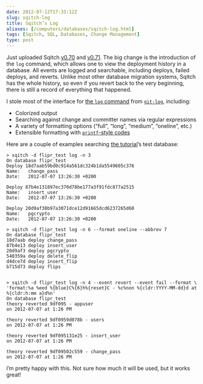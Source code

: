 ```yaml
--- 
date: 2012-07-12T17:33:12Z
slug: sqitch-log
title: Sqitch’s Log
aliases: [/computers/databases/sqitch-log.html]
tags: [Sqitch, SQL, Databases, Change Management]
type: post
---
```


Just uploaded Sqitch [v0.70] and [v0.71]. The big change is the introduction of
the `log` command, which allows one to view the deployment history in a
database. All events are logged and searchable, including deploys, failed
deploys, and reverts. Unlike most other database migration systems, Sqitch has
the whole history, so even if you revert back to the very beginning, there is
still a record of everything that happened.

I stole most of the interface for [the `log` command] from [`git-log`],
including:

-   Colorized output
-   Searching against change and committer names via regular expressions
-   A variety of formatting options (“full”, “long”, “medium”, “oneline”, etc.)
-   Extensible formatting with [`printf`-style codes]

Here are a couple of examples searching [the tutorial]’s test database:

<pre class="chroma"><code>&gt; sqitch -d flipr_test log -n 3
On database flipr_test
<span class="ld">Deploy 18d7aab59bd0c914a561dc324b1da5549605c376</span>
Name:   change_pass
Date:   2012-07-07 13:26:30 +0200

<span class="ld">Deploy 87b4e131897ec370d78be177a3f91fdc877a2515</span>
Name:   insert_user
Date:   2012-07-07 13:26:30 +0200

<span class="ld">Deploy 20d9af30b97a3071dce12d91665dcd6237265d60</span>
Name:   pgcrypto
Date:   2012-07-07 13:26:30 +0200
</code></pre>

```
> sqitch -d flipr_test log -n 6 --format oneline --abbrev 7
On database flipr_test
18d7aab deploy change_pass
87b4e13 deploy insert_user
20d9af3 deploy pgcrypto
540359a deploy delete_flip
d4dce7d deploy insert_flip
b715d73 deploy flips
```

<pre class="chroma"><code>
&gt; sqitch -d flipr_test log -n 4 --event revert --event fail --format \
'format:%a %eed %{blue}C%{6}h%{reset}C - %c%non %{cldr:YYYY-MM-dd}d at %{cldr:h:mm a}d%n' 
On database flipr_test
theory reverted <span class="kp">9df095</span> - appuser
on 2012-07-07 at 1:26 PM

theory reverted <span class="kp">9df095</span>9d078b - users
on 2012-07-07 at 1:26 PM

theory reverted <span class="kp">9df095</span>131e25 - insert_user
on 2012-07-07 at 1:26 PM

theory reverted <span class="kp">9df095</span>02c559 - change_pass
on 2012-07-07 at 1:26 PM
</code></pre>

I’m pretty happy with this. Not sure how much it will be used, but it works
great!

  [v0.70]: https://metacpan.org/release/DWHEELER/App-Sqitch-0.70-TRIAL
  [v0.71]: https://metacpan.org/release/DWHEELER/App-Sqitch-0.71-TRIAL
  [the `log` command]: https://github.com/theory/sqitch/blob/master/lib/sqitch-log.pod
  [`git-log`]: http://git-scm.com/docs/git-log
  [`printf`-style codes]: https://github.com/theory/sqitch/blob/master/lib/sqitch-log.pod#formats
  [the tutorial]: https://github.com/theory/sqitch/blob/master/lib/sqitchtutorial.pod
